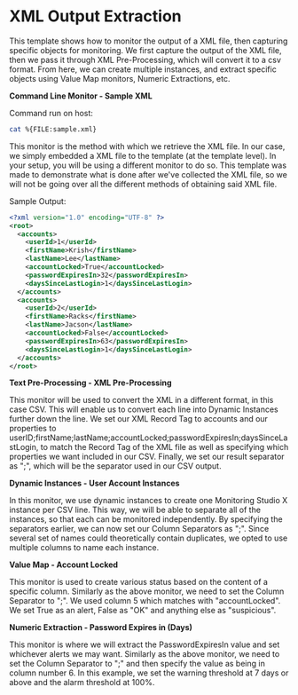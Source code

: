 <strong>XML Output Extraction</strong>
====================================================
This template shows how to monitor the output of a XML file, then capturing specific objects for monitoring. We first capture the output of the XML file, then we pass it through XML Pre-Processing, which will convert it to a csv format. From here, we can create multiple instances, and extract specific objects using Value Map monitors, Numeric Extractions, etc.

<strong>Command Line Monitor - Sample XML</strong>

Command run on host:
```bash
cat %{FILE:sample.xml}
```
This monitor is the method with which we retrieve the XML file. In our case, we simply embedded a XML file to the template (at the template level). In your setup, you will be using a different monitor to do so. This template was made to demonstrate what is done after we've collected the XML file, so we will not be going over all the different methods of obtaining said XML file.

Sample Output:
```XML
<?xml version="1.0" encoding="UTF-8" ?>
<root>
  <accounts>
    <userId>1</userId>
    <firstName>Krish</firstName>
    <lastName>Lee</lastName>
    <accountLocked>True</accountLocked>
    <passwordExpiresIn>32</passwordExpiresIn>
    <daysSinceLastLogin>1</daysSinceLastLogin>
  </accounts>
  <accounts>
    <userId>2</userId>
    <firstName>Racks</firstName>
    <lastName>Jacson</lastName>
    <accountLocked>False</accountLocked>
    <passwordExpiresIn>63</passwordExpiresIn>
    <daysSinceLastLogin>1</daysSinceLastLogin>
  </accounts>
</root>
```
<strong>Text Pre-Processing - XML Pre-Processing</strong>

This monitor will be used to convert the XML in a different format, in this case CSV. This will enable us to convert each line into Dynamic Instances further down the line. We set our XML Record Tag to accounts and our properties to userID;firstName;lastName;accountLocked;passwordExpiresIn;daysSinceLastLogin, to match the Record Tag of the XML file as well as specifying which properties we want included in our CSV. Finally, we set our result separator as ";", which will be the separator used in our CSV output.

<strong>Dynamic Instances - User Account Instances</strong>

In this monitor, we use dynamic instances to create one Monitoring Studio X instance per CSV line. This way, we will be able to separate all of the instances, so that each can be monitored independently. By specifying the separators earlier, we can now set our Column Separators as ";". Since several set of names could theoretically contain duplicates, we opted to use multiple columns to name each instance.

<strong>Value Map - Account Locked</strong>

This monitor is used to create various status based on the content of a specific column.  Similarly as the above monitor, we need to set the Column Separator to ";". We used column 5 which matches with "accountLocked". We set True as an alert, False as "OK" and anything else as "suspicious".

<strong>Numeric Extraction - Password Expires in (Days)</strong>

This monitor is where we will extract the PasswordExpiresIn value and set whichever alerts we may want. Similarly as the above monitor, we need to set the Column Separator to ";" and then specify the value as being in column number 6. In this example, we set the warning threshold at 7 days or above and the alarm threshold at 100%.
